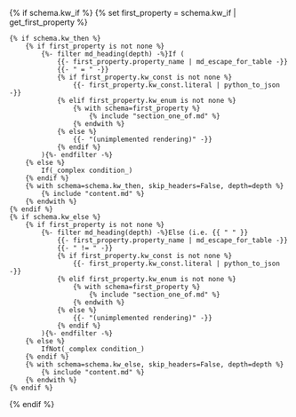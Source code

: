 {% if schema.kw_if %}
    {% set first_property =  schema.kw_if | get_first_property %}

    {% if schema.kw_then %}
        {% if first_property is not none %}
            {%- filter md_heading(depth) -%}If (
                {{- first_property.property_name | md_escape_for_table -}}
                {{- " = " -}}
                {% if first_property.kw_const is not none %}
                    {{- first_property.kw_const.literal | python_to_json -}}
                {% elif first_property.kw_enum is not none %}
                    {% with schema=first_property %}
                        {% include "section_one_of.md" %}
                    {% endwith %}
                {% else %}
                    {{- "(unimplemented rendering)" -}}
                {% endif %}
            ){%- endfilter -%}
        {% else %}
            If(_complex condition_)
        {% endif %}
        {% with schema=schema.kw_then, skip_headers=False, depth=depth %}
            {% include "content.md" %}
        {% endwith %}
    {% endif %}
    {% if schema.kw_else %}
        {% if first_property is not none %}
            {%- filter md_heading(depth) -%}Else (i.e. {{ " " }}
                {{- first_property.property_name | md_escape_for_table -}}
                {{- " != " -}}
                {% if first_property.kw_const is not none %}
                    {{- first_property.kw_const.literal | python_to_json -}}
                {% elif first_property.kw_enum is not none %}
                    {% with schema=first_property %}
                        {% include "section_one_of.md" %}
                    {% endwith %}
                {% else %}
                    {{- "(unimplemented rendering)" -}}
                {% endif %}
            ){%- endfilter -%}
        {% else %}
            IfNot(_complex condition_)
        {% endif %}
        {% with schema=schema.kw_else, skip_headers=False, depth=depth %}
            {% include "content.md" %}
        {% endwith %}
    {% endif %}
{% endif %}
